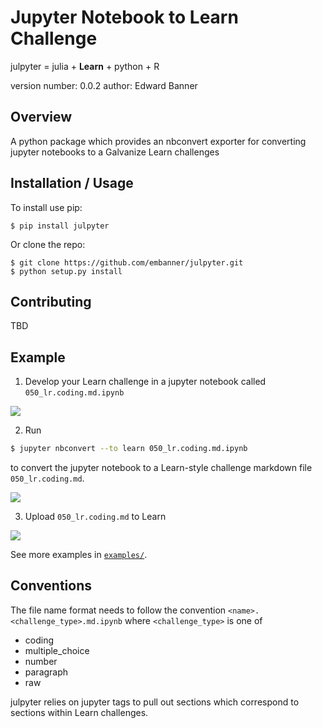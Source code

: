 Jupyter Notebook to Learn Challenge
===============================

julpyter = julia + **Learn** + python + R

version number: 0.0.2
author: Edward Banner

Overview
--------

A python package which provides an nbconvert exporter for converting jupyter notebooks to a Galvanize Learn challenges

Installation / Usage
--------------------

To install use pip:

    $ pip install julpyter


Or clone the repo:

    $ git clone https://github.com/embanner/julpyter.git
    $ python setup.py install

Contributing
------------

TBD

Example
-------

1. Develop your Learn challenge in a jupyter notebook called `050_lr.coding.md.ipynb`

![](examples/images/ipynb.png)

2. Run 

```bash
$ jupyter nbconvert --to learn 050_lr.coding.md.ipynb
```

to convert the jupyter notebook to a Learn-style challenge markdown file `050_lr.coding.md`.

![](examples/images/markdown.png)

3. Upload `050_lr.coding.md` to Learn

![](examples/images/learn.png)
    
See more examples in [`examples/`](examples).

Conventions
-----------

The file name format needs to follow the convention `<name>.<challenge_type>.md.ipynb` where `<challenge_type>` is one of

- coding
- multiple_choice
- number
- paragraph
- raw

julpyter relies on jupyter tags to pull out sections which correspond to sections within Learn challenges.
